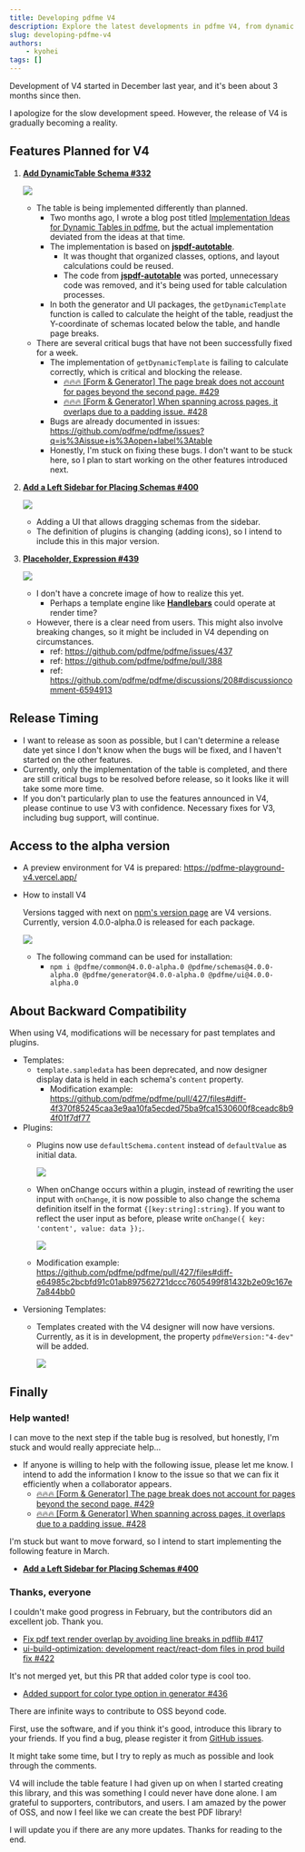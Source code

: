 ```yaml
---
title: Developing pdfme V4
description: Explore the latest developments in pdfme V4, from dynamic table schemas and UI enhancements to new features like placeholders and expressions. Dive into the challenges and progress, including critical bug fixes and backward compatibility considerations, and learn how you can contribute to this evolving open-source PDF library project.
slug: developing-pdfme-v4
authors: 
    - kyohei
tags: []
---
```


Development of V4 started in December last year, and it's been about 3 months since then.

I apologize for the slow development speed. However, the release of V4 is gradually becoming a reality.

<!-- truncate -->

## Features Planned for V4

1. [**Add DynamicTable Schema #332**](https://github.com/pdfme/pdfme/issues/332)

    ![](https://storage.googleapis.com/zenn-user-upload/3d22843b2486-20240302.png)
    
    - The table is being implemented differently than planned.
        - Two months ago, I wrote a blog post titled [Implementation Ideas for Dynamic Tables in pdfme](https://pdfme.com/blog/implementation-Ideas-for-dynamic-tables), but the actual implementation deviated from the ideas at that time.
        - The implementation is based on **[jspdf-autotable](https://www.npmjs.com/package/jspdf-autotable)**.
            - It was thought that organized classes, options, and layout calculations could be reused.
            - The code from **[jspdf-autotable](https://www.npmjs.com/package/jspdf-autotable)** was ported, unnecessary code was removed, and it's being used for table calculation processes.
        - In both the generator and UI packages, the `getDynamicTemplate` function is called to calculate the height of the table, readjust the Y-coordinate of schemas located below the table, and handle page breaks.
    - There are several critical bugs that have not been successfully fixed for a week.
        - The implementation of `getDynamicTemplate` is failing to calculate correctly, which is critical and blocking the release.
            - [🔥🔥🔥 [Form & Generator] The page break does not account for pages beyond the second page. #429](https://github.com/pdfme/pdfme/issues/429)
            - [🔥🔥🔥 [Form & Generator] When spanning across pages, it overlaps due to a padding issue. #428](https://github.com/pdfme/pdfme/issues/428)
        - Bugs are already documented in issues: https://github.com/pdfme/pdfme/issues?q=is%3Aissue+is%3Aopen+label%3Atable
        - Honestly, I'm stuck on fixing these bugs. I don't want to be stuck here, so I plan to start working on the other features introduced next.
2. [**Add a Left Sidebar for Placing Schemas #400**](https://github.com/pdfme/pdfme/issues/400)
    
    ![](https://storage.googleapis.com/zenn-user-upload/be31a9c03519-20240302.png)

    - Adding a UI that allows dragging schemas from the sidebar.
    - The definition of plugins is changing (adding icons), so I intend to include this in this major version.
3. [**Placeholder, Expression #439**](https://github.com/pdfme/pdfme/issues/439)
    
    ![](https://storage.googleapis.com/zenn-user-upload/4e66257d5d55-20240302.png)

    - I don't have a concrete image of how to realize this yet.
        - Perhaps a template engine like **[Handlebars](https://handlebarsjs.com/)** could operate at render time?
    - However, there is a clear need from users. This might also involve breaking changes, so it might be included in V4 depending on circumstances.
      - ref: https://github.com/pdfme/pdfme/issues/437
      - ref: https://github.com/pdfme/pdfme/pull/388
      - ref: https://github.com/pdfme/pdfme/discussions/208#discussioncomment-6594913

## Release Timing

- I want to release as soon as possible, but I can't determine a release date yet since I don't know when the bugs will be fixed, and I haven't started on the other features.
- Currently, only the implementation of the table is completed, and there are still critical bugs to be resolved before release, so it looks like it will take some more time.
- If you don't particularly plan to use the features announced in V4, please continue to use V3 with confidence. Necessary fixes for V3, including bug support, will continue.

## Access to the alpha version

- A preview environment for V4 is prepared: https://pdfme-playground-v4.vercel.app/
- How to install V4
    
    Versions tagged with next on [npm's version page](https://www.npmjs.com/package/@pdfme/generator?activeTab=versions) are V4 versions. Currently, version 4.0.0-alpha.0 is released for each package.
    
    ![](https://storage.googleapis.com/zenn-user-upload/65a828e2f2b7-20240302.png)

    - The following command can be used for installation:
        - `npm i @pdfme/common@4.0.0-alpha.0 @pdfme/schemas@4.0.0-alpha.0 @pdfme/generator@4.0.0-alpha.0 @pdfme/ui@4.0.0-alpha.0`

## About Backward Compatibility

When using V4, modifications will be necessary for past templates and plugins.

- Templates:
    - `template.sampledata` has been deprecated, and now designer display data is held in each schema's `content` property.
        - Modification example: https://github.com/pdfme/pdfme/pull/427/files#diff-4f370f85245caa3e9aa10fa5ecded75ba9fca1530600f8ceadc8b94f01f7df77
- Plugins:
    - Plugins now use `defaultSchema.content` instead of `defaultValue` as initial data.
        
        ![](https://storage.googleapis.com/zenn-user-upload/2cb01519cb4a-20240302.png)
        
    - When onChange occurs within a plugin, instead of rewriting the user input with `onChange`, it is now possible to also change the schema definition itself in the format `{[key:string]:string}`. If you want to reflect the user input as before, please write `onChange({ key: 'content', value: data });`.
        
        ![](https://storage.googleapis.com/zenn-user-upload/02a5e41c6fb9-20240302.png)
        
    - Modification example: https://github.com/pdfme/pdfme/pull/427/files#diff-e64985c2bcbfd91c01ab897562721dccc7605499f81432b2e09c167e7a844bb0
- Versioning Templates:
    - Templates created with the V4 designer will now have versions. Currently, as it is in development, the property `pdfmeVersion:"4-dev"` will be added.
        
        ![](https://storage.googleapis.com/zenn-user-upload/51d4bbc4e1c2-20240302.png)
        

## Finally

### Help wanted!

I can move to the next step if the table bug is resolved, but honestly, I'm stuck and would really appreciate help...

- If anyone is willing to help with the following issue, please let me know. I intend to add the information I know to the issue so that we can fix it efficiently when a collaborator appears.
    - [🔥🔥🔥 [Form & Generator] The page break does not account for pages beyond the second page. #429](https://github.com/pdfme/pdfme/issues/429)
    - [🔥🔥🔥 [Form & Generator] When spanning across pages, it overlaps due to a padding issue. #428](https://github.com/pdfme/pdfme/issues/428)

I'm stuck but want to move forward, so I intend to start implementing the following feature in March.

- [**Add a Left Sidebar for Placing Schemas #400**](https://github.com/pdfme/pdfme/issues/400)

### Thanks, everyone

I couldn't make good progress in February, but the contributors did an excellent job. Thank you.

- [Fix pdf text render overlap by avoiding line breaks in pdflib #417](https://github.com/pdfme/pdfme/pull/417)
- [ui-build-optimization: development react/react-dom files in prod build fix #422](https://github.com/pdfme/pdfme/pull/422)

It's not merged yet, but this PR that added color type is cool too.

- [Added support for color type option in generator #436](https://github.com/pdfme/pdfme/pull/436)

There are infinite ways to contribute to OSS beyond code.

First, use the software, and if you think it's good, introduce this library to your friends. If you find a bug, please register it from [GitHub issues](https://github.com/pdfme/pdfme/issues).

It might take some time, but I try to reply as much as possible and look through the comments.

V4 will include the table feature I had given up on when I started creating this library, and this was something I could never have done alone. I am grateful to supporters, contributors, and users. I am amazed by the power of OSS, and now I feel like we can create the best PDF library!

I will update you if there are any more updates. Thanks for reading to the end.